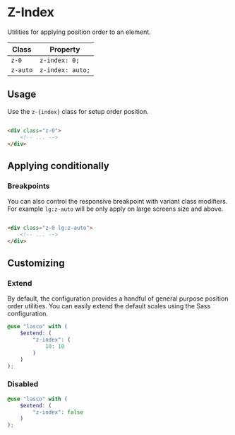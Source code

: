 # Z-Index

Utilities for applying position order to an element.

| Class    | Property         |
|----------|------------------|
| `z-0`    | `z-index: 0;`    |
| `z-auto` | `z-index: auto;` |

## Usage

Use the `z-{index}` class for setup order position.

```html

<div class="z-0">
    <!-- ... -->
</div>
```

## Applying conditionally

### Breakpoints

You can also control the responsive breakpoint with variant class modifiers. For example `lg:z-auto` will be only apply
on large screens size and above.

```html

<div class="z-0 lg:z-auto">
    <!-- ... -->
</div>
```

## Customizing

### Extend

By default, the configuration provides a handful of general purpose position order utilities. You can easily extend the
default scales using the Sass configuration.

```scss
@use "lasco" with (
    $extend: (
        "z-index": (
            10: 10
        )
    )
);
```

### Disabled

```scss
@use "lasco" with (
    $extend: (
        "z-index": false
    )
);
```
